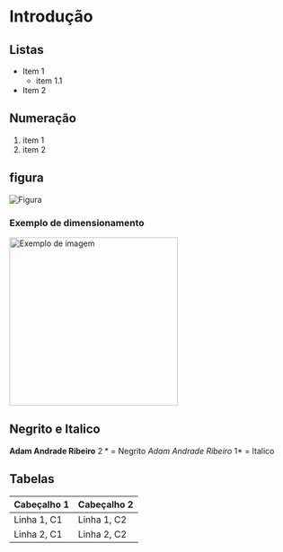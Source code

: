 # Introdução

## Listas
- Item 1
  - item 1.1
- Item 2
## Numeração
1. item 1
2. item 2

## figura
![Figura](https://blogger.googleusercontent.com/img/b/R29vZ2xl/AVvXsEgkCZ4EKHZnIvr-f0JX0Wor88uaHmdH5aqP_Y0Jm_e5I8OrtxTQcJHdV6YIv4D_4ECeWErY9ymA4HsNE6aJ3RuekYbo3t9Na6pNEv8bSlPZ6GrMgpJjc-dpzRV_da4WViUOXHw9pMdDqD8/s1600/droopy.jpg)
### Exemplo de dimensionamento
<img src="https://blogger.googleusercontent.com/img/b/R29vZ2xl/AVvXsEgkCZ4EKHZnIvr-f0JX0Wor88uaHmdH5aqP_Y0Jm_e5I8OrtxTQcJHdV6YIv4D_4ECeWErY9ymA4HsNE6aJ3RuekYbo3t9Na6pNEv8bSlPZ6GrMgpJjc-dpzRV_da4WViUOXHw9pMdDqD8/s1600/droopy.jpg" alt="Exemplo de imagem" width="300">

## Negrito e Italico

**Adam Andrade Ribeiro** 2 * = Negrito
*Adam Andrade Ribeiro* 1* = Italico

## Tabelas

| Cabeçalho 1 | Cabeçalho 2 |
|-------------|-------------|
| Linha 1, C1 | Linha 1, C2 |
| Linha 2, C1 | Linha 2, C2 |
